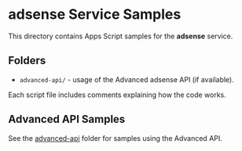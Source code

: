# adsense Service Samples

This directory contains Apps Script samples for the **adsense** service.

## Folders

- `advanced-api/` - usage of the Advanced adsense API (if available).

Each script file includes comments explaining how the code works.

## Advanced API Samples

See the [advanced-api](advanced-api/) folder for samples using the Advanced API.
